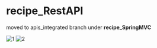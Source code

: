 # recipe_RestAPI
moved to apis_integrated branch under **recipe_SpringMVC**

![1](https://user-images.githubusercontent.com/31929318/38479036-19617c06-3c00-11e8-8a89-decc74952a6b.PNG)
![2](https://user-images.githubusercontent.com/31929318/38479037-19a094d6-3c00-11e8-8242-f830446f612e.PNG)
